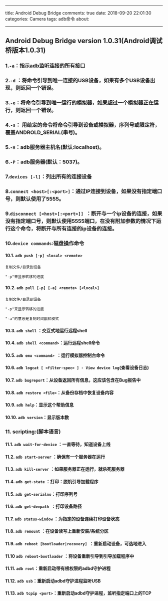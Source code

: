 ﻿---

title: Android Debug Bridge
comments: true
date: 2018-09-20 22:01:30
categories: Camera
tags: adb命令
about:

---

## Android Debug Bridge version 1.0.31(Android调试桥版本1.0.31)

### 1.`-a`：指示adb监听连接的所有接口

### 2.`-d` ：将命令引导到唯一连接的USB设备，如果有多个USB设备出现，则返回一个错误。

### 3.`-e`：将命令引导到唯一运行的模拟器，如果超过一个模拟器正在运行，则返回一个错误。

### 4.`-s`： 用给定的命令将命令引导到设备或模拟器，序列号或限定符，覆盖ANDROLD_SERIAL(串号)。

### 5.`-H`：adb服务器主机名(默认:localhost)。

### 6.`-P`：adb服务器(默认：5037)。

### 7.`devices [-l]`：列出所有的连接设备

### 8.`connect <host>[:<port>]`：通过IP连接到设备，如果没有指定端口号，则默认使用了5555。

### 9.`disconnect [<host>[:<port>]] `：断开与一个ip设备的连接，如果没有指定端口号，则默认使用5555端口，在没有附加参数的情况下运行这个命令，将断开与所有连接的ip设备的连接。

### 10.`device commands`:磁盘操作命令

#### 10.1. `adb push [-p] <local> <remote>`

```
复制文件/目录到设备

"-p"来显示转移的进度

```

#### 10.2. `adb pull [-p] [-a] <remote> [<local>]`

```
复制文件/目录到设备

"-p"来显示转移的进度

"-a"的意思是复制时间戳和模式

```

#### 10.3. `adb shell` ：交互式地运行远程shell

#### 10.4. `adb shell <command>`：运行远程shell命令

#### 10.5. `adb emu <command> `：运行模拟器控制台命令

#### 10.6. `adb logcat [ <filter-spec> ] - View device log`(查看设备日志)

#### 10.7. `adb bugreport`：从设备返回所有信息，这应该包含在Bug报告中

#### 10.8. `adb restore <file>`：从备份存档中恢复设备内容

#### 10.9. `adb help`：显示这个帮助信息

#### 10.10. `adb version`：显示版本数

### 11. scripting:(脚本语言)

#### 11.1. `adb wait-for-device` ：一直等待，知道设备上线

#### 11.2. `adb start-server` ：确保有一个服务器在运行

#### 11.3. `adb kill-server` ：如果服务器正在运行，就杀死服务器

#### 11.4. `adb get-state` ：打印：脱机引导加载程序

#### 11.5. `adb get-serialno`：打印序列号

#### 11.6. `adb get-devpath `：打印设备路径

#### 11.7. `adb status-window` ：为指定的设备连续打印设备状态

#### 11.8. `adb remount` ：在设备读写上重新安装/系统分区

#### 11.9. `adb reboot [bootloader|recovery] `：重新启动设备，可选地进入

#### 11.10 `adb reboot-bootloader` ：将设备重新引导到引导加载程序中

#### 11.11. `adb root`：重新启动带有根权限的adbd守护进程

#### 11.12. `adb usb`：重新启动adbd守护进程监听USB

#### 11.13. `adb tcpip <port>`：重新启动adbd守护进程，监听指定端口上的TCP